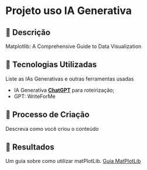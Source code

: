 # Projeto uso IA Generativa

## 📒 Descrição
Matplotlib: A Comprehensive Guide to Data Visualization

## 🤖 Tecnologias Utilizadas
Liste as IAs Generativas e outras ferramentas usadas
- IA Generativa **[ChatGPT](https://chat.openai.com)** para roteirização;
- GPT: WriteForMe

## 🧐 Processo de Criação
Descreva como você criou o conteúdo

## 🚀 Resultados
Um guia sobre como utilizar matPlotLib.
[Guia MatPlotLib](https://github.com/josueccim/lab-natty-or-not/blob/main/exemplos/matplotlib.md)
